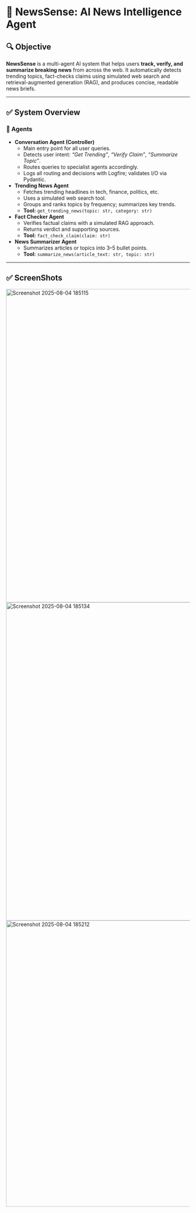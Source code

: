 <!DOCTYPE html>
<html lang="en">

<body>

<h1>📰 NewsSense: AI News Intelligence Agent</h1>

<h2>🔍 Objective</h2>
<p>
  <b>NewsSense</b> is a multi-agent AI system that helps users <b>track, verify, and summarize breaking news</b> from across the web.
  It automatically detects trending topics, fact-checks claims using simulated web search and retrieval-augmented generation (RAG), and produces concise, readable news briefs.
</p>

<hr>

<h2>✅ System Overview</h2>

<h3>🤖 Agents</h3>
<ul>
  <li>
    <b>Conversation Agent (Controller)</b>
    <ul>
      <li>Main entry point for all user queries.</li>
      <li>Detects user intent: <i>“Get Trending”</i>, <i>“Verify Claim”</i>, <i>“Summarize Topic”</i>.</li>
      <li>Routes queries to specialist agents accordingly.</li>
      <li>Logs all routing and decisions with Logfire; validates I/O via Pydantic.</li>
    </ul>
  </li>
  <li>
    <b>Trending News Agent</b>
    <ul>
      <li>Fetches trending headlines in tech, finance, politics, etc.</li>
      <li>Uses a simulated web search tool.</li>
      <li>Groups and ranks topics by frequency; summarizes key trends.</li>
      <li><b>Tool:</b> <code>get_trending_news(topic: str, category: str)</code></li>
    </ul>
  </li>
  <li>
    <b>Fact Checker Agent</b>
    <ul>
      <li>Verifies factual claims with a simulated RAG approach.</li>
      <li>Returns verdict and supporting sources.</li>
      <li><b>Tool:</b> <code>fact_check_claim(claim: str)</code></li>
    </ul>
  </li>
  <li>
    <b>News Summarizer Agent</b>
    <ul>
      <li>Summarizes articles or topics into 3–5 bullet points.</li>
      <li><b>Tool:</b> <code>summarize_news(article_text: str, topic: str)</code></li>
    </ul>
  </li>
</ul>

<hr>

<h2>✅ ScreenShots</h2>
<img width="1820" height="856" alt="Screenshot 2025-08-04 185115" src="https://github.com/user-attachments/assets/52a9594c-d8ad-4ebb-aa1d-e31a18e7cba3" />
<img width="1828" height="869" alt="Screenshot 2025-08-04 185134" src="https://github.com/user-attachments/assets/ae953edc-4f3b-439b-9a8f-91b1a7554423" />
<img width="1813" height="782" alt="Screenshot 2025-08-04 185212" src="https://github.com/user-attachments/assets/0e49f62f-34f3-4927-9964-38fe58b62c8f" />



</body>
</html>
